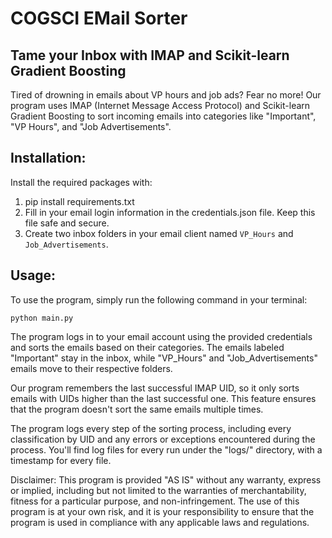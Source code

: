 # COGSCI EMail Sorter
## Tame your Inbox with IMAP and Scikit-learn Gradient Boosting
Tired of drowning in emails about VP hours and job ads? Fear no more! Our program uses IMAP (Internet Message Access Protocol) and Scikit-learn Gradient Boosting to sort incoming emails into categories like "Important", "VP Hours", and "Job Advertisements".

## Installation:
Install the required packages with:

1. pip install requirements.txt
2. Fill in your email login information in the credentials.json file. Keep this file safe and secure.
3. Create two inbox folders in your email client named ```VP_Hours``` and ```Job_Advertisements```.

## Usage:
To use the program, simply run the following command in your terminal:
```
python main.py
```


The program logs in to your email account using the provided credentials and sorts the emails based on their categories. The emails labeled "Important" stay in the inbox, while "VP_Hours" and "Job_Advertisements" emails move to their respective folders.

Our program remembers the last successful IMAP UID, so it only sorts emails with UIDs higher than the last successful one. This feature ensures that the program doesn't sort the same emails multiple times.

The program logs every step of the sorting process, including every classification by UID and any errors or exceptions encountered during the process. You'll find log files for every run under the "logs/" directory, with a timestamp for every file.

Disclaimer:
This program is provided "AS IS" without any warranty, express or implied, including but not limited to the warranties of merchantability, fitness for a particular purpose, and non-infringement. The use of this program is at your own risk, and it is your responsibility to ensure that the program is used in compliance with any applicable laws and regulations.